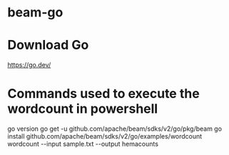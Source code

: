 # beam-go

# Download Go
https://go.dev/   

# Commands used to execute the wordcount in powershell
 go version
 go get -u github.com/apache/beam/sdks/v2/go/pkg/beam
 go install github.com/apache/beam/sdks/v2/go/examples/wordcount
 wordcount --input sample.txt --output hemacounts
